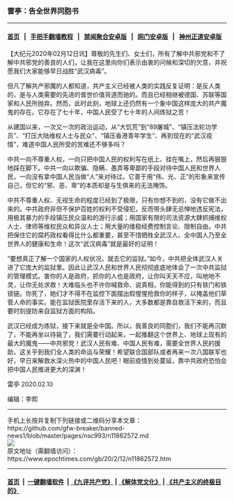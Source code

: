 ### 雷亭：告全世界同胞书
------------------------

#### [首页](https://github.com/gfw-breaker/banned-news1/blob/master/README.md) &nbsp;&nbsp;|&nbsp;&nbsp; [手把手翻墙教程](https://github.com/gfw-breaker/guides/wiki) &nbsp;&nbsp;|&nbsp;&nbsp; [禁闻聚合安卓版](https://github.com/gfw-breaker/bn-android) &nbsp;&nbsp;|&nbsp;&nbsp; [网门安卓版](https://github.com/oGate2/oGate) &nbsp;&nbsp;|&nbsp;&nbsp; [神州正道安卓版](https://github.com/SzzdOgate/update) 



<div><p>
 【大纪元2020年02月12日讯】尊敬的先生们、女士们，所有了解中共邪党和不了解中共邪党的善良的人们，让我在这里向你们表示由衷的问候和深切的欠意，并祝愿我们大家能够早日战胜“武汉病毒”。
</p>
<p>
 但凡了解共产邪魔的人都知道，共产主义已经被人类的实践反复证明：是反人类的，是与人类需要的先进的普世价值背道而驰的。而且已经相继被德国、苏联等国家和人民所抛弃。然而，此时此刻，地球上还仍然有一个象中国这样庞大的共产魔鬼的存在。它存在了七十年，中国人民受了七十年的人间炼狱之苦！
</p>
<p>
 从建国以来，一次又一次的政治运动，从“大饥荒”到“89屠城”、“镇压法轮功学员”、“打压大陆维权人士与民众”、“镇压香港青年学生”、再到现在的“武汉疫情”，难道中国人民所受的苦难还不够多吗？
</p>
<p>
 中共一向不尊重人权，一向只把中国人民的权利写在纸上、挂在嘴上，然后再狠狠地踩在脚下。中共一向以欺骗、隐瞒、愚弄等卑鄙的手段对待中国人民和世界人民，一向没有拿中国人民当做“人”来对待过。它善于用“伟、光、正”的形象来宣传自己，但它的“邪、恶、卑”的本质却是与生俱来的无法掩饰。
</p>
<p>
 中共不尊重人权、无视生命的程度已经到了极限，只有你想不到的，没有它做不出来的。中共政府非但不保护百姓的权利不受侵犯，反而带头肆无忌惮地违反宪法，用极其暴力的手段镇压民众温和的游行示威；用国家有限的司法资源大肆抓捕维权人士、律师等维权民众和异议人士；用大量的维稳经费控制言论、限制自由。中共把保住它的腐朽政权看得比什么都重要，甚至不惜牺牲全武汉人、全中国人乃至全世界人的健康和生命！这次“武汉病毒”就是最好的证明！
</p>
<p>
 “要想真正了解一个国家的人权状况，就去它的监狱。”如今，中共把全体武汉人关进了它庞大的监狱里。因此让武汉人民和世界人民彻彻底底地体会了一次中共监狱的管理模式。害你的人是政府，抓你的人也是政府，让你叫天天不应，叫地地不灵，让你无处求救！大难临头也不许你喊救命、说真相，你能得到的只有铁门和铁锁链。你死了，她们才不得不在监控下面摆出假惺惺抢救你的样子，以掩盖他们草菅人命的事实。能在监狱医院里存活下来的人，大多数都是靠自救活下来的，而且要时刻提防来自监狱方面的构陷。
</p>
<p>
 武汉已经成为炼狱，接下来就是全中国。所以，我善良的同胞们，我们不能再沉默了，不能再坐以待毙了，我们需要行动起来，一起推翻这个世界上、地球上现有的最大的魔鬼——中共邪党！武汉人民有难、中国人民有难，需要全世界人民的援助，这关乎到我们全人类的命运与荣耀！希望联合国部队或者再来一次八国联军也好，早日来解救水深火热中的中国人民吧！眼前疫情到处蔓延，靠中共政府恐怕会把中国人民推进更大的深渊！
</p>
<p>
 雷亭 2020.02.10
</p>
<p>
 编辑：李熙
</p>
</div>
<hr/>
手机上长按并复制下列链接或二维码分享本文章：<br/>
https://github.com/gfw-breaker/banned-news1/blob/master/pages/nsc993/n11862572.md <br/>
<a href='https://github.com/gfw-breaker/banned-news1/blob/master/pages/nsc993/n11862572.md'><img src='https://github.com/gfw-breaker/banned-news1/blob/master/pages/nsc993/n11862572.md.png'/></a> <br/>
原文地址（需翻墙访问）：https://www.epochtimes.com/gb/20/2/12/n11862572.htm


------------------------
#### [首页](https://github.com/gfw-breaker/banned-news1/blob/master/README.md) &nbsp;|&nbsp; [一键翻墙软件](https://github.com/gfw-breaker/nogfw/blob/master/README.md) &nbsp;| [《九评共产党》](https://github.com/gfw-breaker/9ping.md/blob/master/README.md#九评之一评共产党是什么) | [《解体党文化》](https://github.com/gfw-breaker/jtdwh.md/blob/master/README.md) | [《共产主义的终极目的》](https://github.com/gfw-breaker/gczydzjmd.md/blob/master/README.md)


<img src='http://gfw-breaker.win/banned-news/pages/nsc993/n11862572.md' width='0px' height='0px'/>